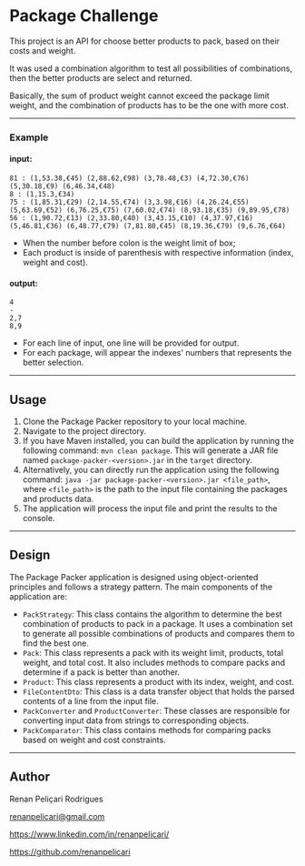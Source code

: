 # Package Challenge

This project is an API for choose better products to pack, based on their costs and weight.

It was used a combination algorithm to test all possibilities of combinations, then the better products are select and returned.

Basically, the sum of product weight cannot exceed the package limit weight, and the combination of products has to be the one with more cost.

---

### Example

#### input:

```$xslt
81 : (1,53.38,€45) (2,88.62,€98) (3,78.48,€3) (4,72.30,€76) (5,30.18,€9) (6,46.34,€48)
8 : (1,15.3,€34)
75 : (1,85.31,€29) (2,14.55,€74) (3,3.98,€16) (4,26.24,€55) (5,63.69,€52) (6,76.25,€75) (7,60.02,€74) (8,93.18,€35) (9,89.95,€78)
56 : (1,90.72,€13) (2,33.80,€40) (3,43.15,€10) (4,37.97,€16) (5,46.81,€36) (6,48.77,€79) (7,81.80,€45) (8,19.36,€79) (9,6.76,€64)
```

* When the number before colon is the weight limit of box;
* Each product is inside of parenthesis with respective information (index, weight and cost).

#### output:

```$xslt
4
-
2,7
8,9
```

* For each line of input, one line will be provided for output.
* For each package, will appear the indexes' numbers that represents the better selection.

---

## Usage

1. Clone the Package Packer repository to your local machine.
2. Navigate to the project directory.
3. If you have Maven installed, you can build the application by running the following command: `mvn clean package`. This will generate a JAR file named `package-packer-<version>.jar` in the `target` directory.
4. Alternatively, you can directly run the application using the following command: `java -jar package-packer-<version>.jar <file_path>`, where `<file_path>` is the path to the input file containing the packages and products data.
5. The application will process the input file and print the results to the console.

---

## Design

The Package Packer application is designed using object-oriented principles and follows a strategy pattern. The main components of the application are:

* `PackStrategy`: This class contains the algorithm to determine the best combination of products to pack in a package. It uses a combination set to generate all possible combinations of products and compares them to find the best one.
* `Pack`: This class represents a pack with its weight limit, products, total weight, and total cost. It also includes methods to compare packs and determine if a pack is better than another.
* `Product`: This class represents a product with its index, weight, and cost.
* `FileContentDto`: This class is a data transfer object that holds the parsed contents of a line from the input file.
* `PackConverter` and `ProductConverter`: These classes are responsible for converting input data from strings to corresponding objects.
* `PackComparator`: This class contains methods for comparing packs based on weight and cost constraints.

---

## Author

Renan Peliçari Rodrigues

[renanpelicari@gmail.com](mailto:renanpelicari@gmail.com)

https://www.linkedin.com/in/renanpelicari/

https://github.com/renanpelicari